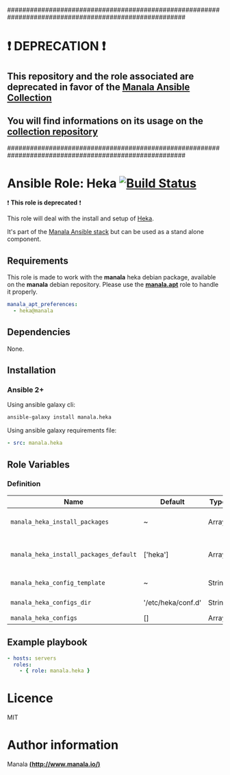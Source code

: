 #######################################################################################################

# :exclamation: DEPRECATION :exclamation:

## This repository and the role associated are deprecated in favor of the [Manala Ansible Collection](https://galaxy.ansible.com/manala/roles)

## You will find informations on its usage on the [collection repository](https://github.com/manala/ansible-roles)

#######################################################################################################

# Ansible Role: Heka [![Build Status](https://travis-ci.org/manala/ansible-role-heka.svg?branch=master)](https://travis-ci.org/manala/ansible-role-heka)

:exclamation: **This role is deprecated** :exclamation:

This role will deal with the install and setup of [Heka](https://github.com/mozilla-services/heka).

It's part of the [Manala Ansible stack](http://www.manala.io) but can be used as a stand alone component.

## Requirements

This role is made to work with the __manala__ heka debian package, available on the __manala__ debian repository. Please use the [**manala.apt**](https://galaxy.ansible.com/manala/apt/) role to handle it properly.

```yaml
manala_apt_preferences:
  - heka@manala
```

## Dependencies

None.

## Installation

### Ansible 2+

Using ansible galaxy cli:

```bash
ansible-galaxy install manala.heka
```

Using ansible galaxy requirements file:

```yaml
- src: manala.heka
```

## Role Variables

### Definition

| Name                                   | Default            | Type   | Description                            |
| -------------------------------------- | ------------------ | ------ | -------------------------------------- |
| `manala_heka_install_packages`         | ~                  | Array  | Dependency packages to install         |
| `manala_heka_install_packages_default` | ['heka']           | Array  | Default dependency packages to install |
| `manala_heka_config_template`          | ~                  | String | Configuration template path            |
| `manala_heka_configs_dir`              | '/etc/heka/conf.d' | String | Configurations directory path          |
| `manala_heka_configs`                  | []                 | Array  | Configurations                         |

## Example playbook

```yaml
- hosts: servers
  roles:
    - { role: manala.heka }
```

# Licence

MIT

# Author information

Manala [**(http://www.manala.io/)**](http://www.manala.io)
